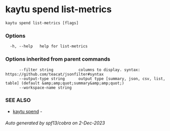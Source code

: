 # kaytu spend list-metrics



```
kaytu spend list-metrics [flags]
```

### Options

```
  -h, --help   help for list-metrics
```

### Options inherited from parent commands

```
      --filter string           columns to display. syntax: https://github.com/teacat/jsonfilter#syntax
      --output-type string      output type [summary, json, csv, list, table] (default &amp;amp;quot;summary&amp;amp;quot;)
      --workspace-name string   
```

### SEE ALSO

* [kaytu spend](kaytu_spend)	 - 

###### Auto generated by spf13/cobra on 2-Dec-2023
